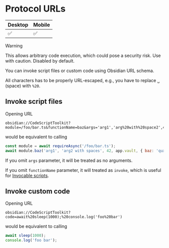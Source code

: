 # Protocol URLs

| Desktop | Mobile |
| ------- | ------ |
| ✅       | ✅      |

> [!WARNING]
>
> This allows arbitrary code execution, which could pose a security risk. Use with caution.
> Disabled by default.

You can invoke script files or custom code using Obsidian URL schema.

All characters has to be properly URL-escaped, e.g., you have to replace `␣` (space) with `%20`.

## Invoke script files

Opening URL

```text
obsidian://CodeScriptToolkit?module=/foo/bar.ts&functionName=baz&args='arg1','arg%20with%20space2',42,app.vault,%7Bbaz%3A'qux'%7D
```

would be equivalent to calling

```js
const module = await requireAsync('/foo/bar.ts');
await module.baz('arg1', 'arg2 with spaces', 42, app.vault, { baz: 'qux' });
```

If you omit `args` parameter, it will be treated as no arguments.

If you omit `functionName` parameter, it will treated as `invoke`, which is useful for [Invocable scripts](./invocable-scripts.md).

## Invoke custom code

Opening URL

```text
obsidian://CodeScriptToolkit?code=await%20sleep(1000);%20console.log('foo%20bar')
```

would be equivalent to calling

```js
await sleep(1000);
console.log('foo bar');
```

